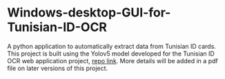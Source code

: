# Windows-desktop-GUI-for-Tunisian-ID-OCR
A python application to automatically extract data from Tunisian ID cards.
This project is built using the Yolov5 model developed for the Tunisian ID OCR web application project, [repo link](https://github.com/Hmzbo/Tunisian-ID-OCR).
More details will be added in a pdf file on later versions of this project.